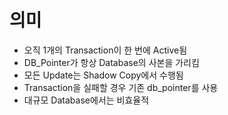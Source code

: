 # 의미
- 오직 1개의 Transaction이 한 번에 Active됨
- DB_Pointer가 항상 Database의 사본을 가리킴
- 모든 Update는 Shadow Copy에서 수행됨
- Transaction을 실패할 경우 기존 db_pointer를 사용
- 대규모 Database에서는 비효율적